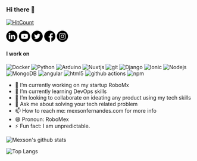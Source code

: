 ### Hi there 👋

[![HitCount](https://github-counter.glitch.me/count.svg)](https://github-counter.glitch.me/count.svg)


<a href="https://www.linkedin.com/in/mexsonfernandes/" target="_blank"><img height="30" src="https://github.com/MexsonFernandes/MexsonFernandes/blob/master/images/linkedin.png?raw=true"></a>
<a href="https://www.youtube.com/channel/UC9vlPXQfuWR1NMO2BFBZueQ" target="_blank"><img height="30" src="https://github.com/MexsonFernandes/MexsonFernandes/blob/master/images/youtube.png?raw=true"></a>
<a href="https://twitter.com/mexsonfernandes" target="_blank"><img height="30" src="https://github.com/MexsonFernandes/MexsonFernandes/blob/master/images/twitter.png?raw=true"></a>
<a href="https://www.facebook.com/mexsonfernandes" target="_blank"><img height="30" src="https://github.com/MexsonFernandes/MexsonFernandes/blob/master/images/facebook.png?raw=true"></a>
<a href="https://www.instagram.com/robomex.official/" target="_blank"><img height="30" src="https://github.com/MexsonFernandes/MexsonFernandes/blob/master/images/instagram.png?raw=true"></a>


#### I work on
<p>
  <img alt="Docker" src="https://img.shields.io/badge/-Docker-46a2f1?logo=docker&logoColor=white" />
  <img alt="Python" src="https://img.shields.io/badge/-python-306998?logo=python&logoColor=white" />
  <img alt="Arduino" src="https://img.shields.io/badge/-arduino-00878F?logo=arduino&logoColor=white" />
  <img alt="Nuxtjs" src="https://img.shields.io/badge/-nuxt-41b883?logo=nuxt.js&logoColor=white" />
  <img alt="git" src="https://img.shields.io/badge/-Git-F05032?logo=git&logoColor=white" />
  <img alt="Django" src="https://img.shields.io/badge/-django-092e20?logo=django&logoColor=white" />
  <img alt="Ionic" src="https://img.shields.io/badge/-ionic-498AFF?logo=ionic&logoColor=white" />
  <img alt="Nodejs" src="https://img.shields.io/badge/-Nodejs-43853d?logo=Node.js&logoColor=white" />
  <img alt="MongoDB" src="https://img.shields.io/badge/-MongoDB-13aa52?logo=mongodb&logoColor=white" />
  <img alt="angular" src="https://img.shields.io/badge/-Angular-DD0031?logo=angular&logoColor=white" />
  <img alt="html5" src="https://img.shields.io/badge/-HTML5-E34F26?logo=html5&logoColor=white" />
  <img alt="github actions" src="https://img.shields.io/badge/-Github_Actions-2088FF?logo=github-actions&logoColor=white" />
  <img alt="npm" src="https://img.shields.io/badge/-NPM-CB3837?logo=npm&logoColor=white" />
</p>


- 🔭 I’m currently working on my startup RoboMx
- 🌱 I’m currently learning DevOps skills
- 👯 I’m looking to collaborate on ideating any product using my tech skills
- 💬 Ask me about solving your tech related problem
- 📫 How to reach me: mexsonfernandes.com for more info
- 😄 Pronoun: RoboMex
- ⚡ Fun fact: I am unpredictable.



![Mexson's github stats](https://github-readme-stats.vercel.app/api?username=mexsonfernandes&show_icons=true&theme=dark&count_private=true)


![Top Langs](https://github-readme-stats.vercel.app/api/top-langs/?username=mexsonfernandes&layout=compact&hide=css,html&title_color=ffffff&text_color=c9cacc&icon_color=2bbc8a&bg_color=1d1f21)
